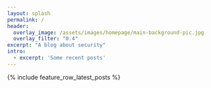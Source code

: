 ```yaml
---
layout: splash
permalink: /
header:
  overlay_image: /assets/images/homepage/main-background-pic.jpg
  overlay_filter: "0.4"
excerpt: "A blog about security"
intro: 
  - excerpt: 'Some recent posts'
---
```


{% include feature_row_latest_posts %}
